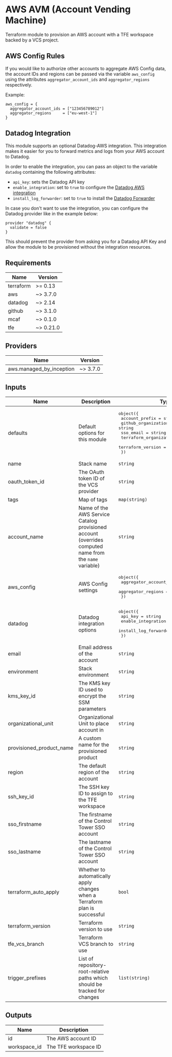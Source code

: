 # AWS AVM (Account Vending Machine)

Terraform module to provision an AWS account with a TFE workspace backed by a VCS project.

## AWS Config Rules

If you would like to authorize other accounts to aggregate AWS Config data, the account IDs and regions can be passed via the variable `aws_config` using the attributes `aggregator_account_ids` and `aggregator_regions` respectively.

Example:

```hcl
aws_config = {
  aggregator_account_ids = ["123456789012"]
  aggregator_regions     = ["eu-west-1"]
}
```

## Datadog Integration

This module supports an optional Datadog-AWS integration. This integration makes it easier for you to forward metrics and logs from your AWS account to Datadog.

In order to enable the integration, you can pass an object to the variable `datadog` containing the following attributes:

- `api_key`: sets the Datadog API key
- `enable_integration`: set to `true` to configure the [Datadog AWS integration](https://docs.datadoghq.com/integrations/amazon_web_services/)
- `install_log_forwarder`: set to `true` to install the [Datadog Forwarder](https://docs.datadoghq.com/serverless/forwarder/)

In case you don't want to use the integration, you can configure the Datadog provider like in the example below:

```hcl
provider "datadog" {
  validate = false
}
```

This should prevent the provider from asking you for a Datadog API Key and allow the module to be provisioned without the integration resources.

<!--- BEGIN_TF_DOCS --->
## Requirements

| Name | Version |
|------|---------|
| terraform | >= 0.13 |
| aws | ~> 3.7.0 |
| datadog | ~> 2.14 |
| github | ~> 3.1.0 |
| mcaf | ~> 0.1.0 |
| tfe | ~> 0.21.0 |

## Providers

| Name | Version |
|------|---------|
| aws.managed\_by\_inception | ~> 3.7.0 |

## Inputs

| Name | Description | Type | Default | Required |
|------|-------------|------|---------|:--------:|
| defaults | Default options for this module | <pre>object({<br>    account_prefix         = string<br>    github_organization    = string<br>    sso_email              = string<br>    terraform_organization = string<br>    terraform_version      = string<br>  })</pre> | n/a | yes |
| name | Stack name | `string` | n/a | yes |
| oauth\_token\_id | The OAuth token ID of the VCS provider | `string` | n/a | yes |
| tags | Map of tags | `map(string)` | n/a | yes |
| account\_name | Name of the AWS Service Catalog provisioned account (overrides computed name from the `name` variable) | `string` | `null` | no |
| aws\_config | AWS Config settings | <pre>object({<br>    aggregator_account_ids = list(string)<br>    aggregator_regions     = list(string)<br>  })</pre> | `null` | no |
| datadog | Datadog integration options | <pre>object({<br>    api_key               = string<br>    enable_integration    = bool<br>    install_log_forwarder = bool<br>  })</pre> | `null` | no |
| email | Email address of the account | `string` | `null` | no |
| environment | Stack environment | `string` | `null` | no |
| kms\_key\_id | The KMS key ID used to encrypt the SSM parameters | `string` | `null` | no |
| organizational\_unit | Organizational Unit to place account in | `string` | `null` | no |
| provisioned\_product\_name | A custom name for the provisioned product | `string` | `null` | no |
| region | The default region of the account | `string` | `"eu-west-1"` | no |
| ssh\_key\_id | The SSH key ID to assign to the TFE workspace | `string` | `null` | no |
| sso\_firstname | The firstname of the Control Tower SSO account | `string` | `"AWS Control Tower"` | no |
| sso\_lastname | The lastname of the Control Tower SSO account | `string` | `"Admin"` | no |
| terraform\_auto\_apply | Whether to automatically apply changes when a Terraform plan is successful | `bool` | `false` | no |
| terraform\_version | Terraform version to use | `string` | `null` | no |
| tfe\_vcs\_branch | Terraform VCS branch to use | `string` | `"master"` | no |
| trigger\_prefixes | List of repository-root-relative paths which should be tracked for changes | `list(string)` | <pre>[<br>  "modules"<br>]</pre> | no |

## Outputs

| Name | Description |
|------|-------------|
| id | The AWS account ID |
| workspace\_id | The TFE workspace ID |

<!--- END_TF_DOCS --->
